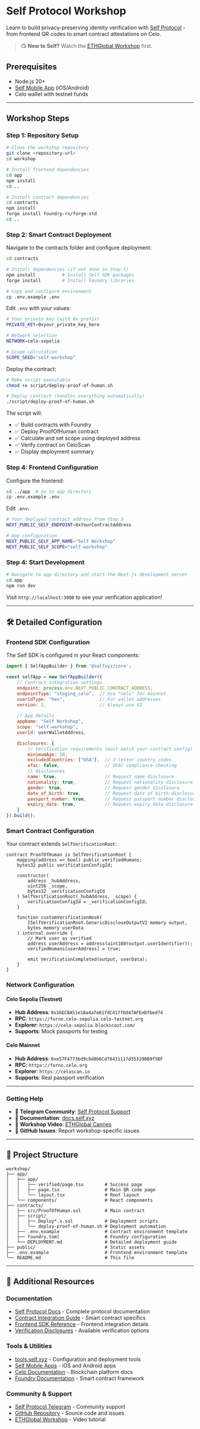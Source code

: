 # Self Protocol Workshop

Learn to build privacy-preserving identity verification with [Self Protocol](https://self.xyz/) - from frontend QR codes to smart contract attestations on Celo.

> 📺 **New to Self?** Watch the [ETHGlobal Workshop](https://www.youtube.com/live/0Jg1o9BFUBs?si=4g0okIn91QMIzew-) first.

## Prerequisites

- Node.js 20+
- [Self Mobile App](https://self.xyz/download) (iOS/Android)
- Celo wallet with testnet funds

---

## Workshop Steps

### Step 1: Repository Setup

```bash
# Clone the workshop repository
git clone <repository-url>
cd workshop

# Install frontend dependencies
cd app
npm install
cd ..

# Install contract dependencies
cd contracts
npm install        
forge install foundry-rs/forge-std
cd ..
```

### Step 2: Smart Contract Deployment

Navigate to the contracts folder and configure deployment:

```bash
cd contracts

# Install dependencies (if not done in Step 1)
npm install          # Install Self SDK packages
forge install        # Install Foundry libraries

# Copy and configure environment
cp .env.example .env
```

Edit `.env` with your values:
```bash
# Your private key (with 0x prefix)
PRIVATE_KEY=0xyour_private_key_here

# Network selection
NETWORK=celo-sepolia

# Scope calculation
SCOPE_SEED="self-workshop"
```

Deploy the contract:
```bash
# Make script executable
chmod +x script/deploy-proof-of-human.sh

# Deploy contract (handles everything automatically)
./script/deploy-proof-of-human.sh
```

The script will:
- ✅ Build contracts with Foundry
- ✅ Deploy ProofOfHuman contract  
- ✅ Calculate and set scope using deployed address
- ✅ Verify contract on CeloScan
- ✅ Display deployment summary

### Step 4: Frontend Configuration

Configure the frontend:

```bash
cd ../app  # Go to app directory
cp .env.example .env
```

Edit `.env`:
```bash
# Your deployed contract address from Step 3
NEXT_PUBLIC_SELF_ENDPOINT=0xYourContractAddress

# App configuration
NEXT_PUBLIC_SELF_APP_NAME="Self Workshop"
NEXT_PUBLIC_SELF_SCOPE="self-workshop"
```

### Step 4: Start Development

```bash
# Navigate to app directory and start the Next.js development server
cd app
npm run dev
```

Visit `http://localhost:3000` to see your verification application!

---

## 🛠️ Detailed Configuration

### Frontend SDK Configuration

The Self SDK is configured in your React components:

```javascript
import { SelfAppBuilder } from '@selfxyz/core';

const selfApp = new SelfAppBuilder({
    // Contract integration settings
    endpoint: process.env.NEXT_PUBLIC_CONTRACT_ADDRESS,
    endpointType: "staging_celo",  // Use "celo" for mainnet
    userIdType: "hex",             // For wallet addresses
    version: 2,                    // Always use V2
    
    // App details
    appName: "Self Workshop",
    scope: "self-workshop",
    userId: userWalletAddress,

    disclosures: {
        // Verification requirements (must match your contract config)
        minimumAge: 18,
        excludedCountries: ["USA"],  // 3-letter country codes
        ofac: false,                 // OFAC compliance checking
        // disclosures
        name: true,                  // Request name disclosure
        nationality: true,           // Request nationality disclosure
        gender: true,                // Request gender disclosure
        date_of_birth: true,         // Request date of birth disclosure
        passport_number: true,       // Request passport number disclosure
        expiry_date: true,           // Request expiry date disclosure
    }
}).build();
```

### Smart Contract Configuration

Your contract extends `SelfVerificationRoot`:

```solidity
contract ProofOfHuman is SelfVerificationRoot {
    mapping(address => bool) public verifiedHumans;
    bytes32 public verificationConfigId;
    
    constructor(
        address _hubAddress,
        uint256 _scope,
        bytes32 _verificationConfigId
    ) SelfVerificationRoot(_hubAddress, _scope) {
        verificationConfigId = _verificationConfigId;
    }
    
    function customVerificationHook(
        ISelfVerificationRoot.GenericDiscloseOutputV2 memory output,
        bytes memory userData
    ) internal override {
        // Mark user as verified
        address userAddress = address(uint160(output.userIdentifier));
        verifiedHumans[userAddress] = true;
        
        emit VerificationCompleted(output, userData);
    }
}
```

### Network Configuration

#### Celo Sepolia (Testnet)
- **Hub Address**: `0x16ECBA51e18a4a7e61fdC417f0d47AFEeDfbed74`
- **RPC**: `https://forno.celo-sepolia.celo-testnet.org`
- **Explorer**: `https://celo-sepolia.blockscout.com/`
- **Supports**: Mock passports for testing

#### Celo Mainnet
- **Hub Address**: `0xe57F4773bd9c9d8b6Cd70431117d353298B9f5BF`
- **RPC**: `https://forno.celo.org`
- **Explorer**: `https://celoscan.io`
- **Supports**: Real passport verification

---

### Getting Help

- 📱 **Telegram Community**: [Self Protocol Support](https://t.me/selfprotocol)
- 📖 **Documentation**: [docs.self.xyz](https://docs.self.xyz)
- 🎥 **Workshop Video**: [ETHGlobal Cannes](https://www.youtube.com/live/0Jg1o9BFUBs)
- 💬 **GitHub Issues**: Report workshop-specific issues

---

## 📁 Project Structure

```
workshop/
├── app/
│   ├── app/
│   │   ├── verified/page.tsx        # Success page
│   │   ├── page.tsx                 # Main QR code page
│   │   └── layout.tsx               # Root layout
│   └── components/                  # React components
├── contracts/
│   ├── src/ProofOfHuman.sol         # Main contract
│   ├── script/
│   │   ├── Deploy*.s.sol            # Deployment scripts
│   │   └── deploy-proof-of-human.sh # Deployment automation
│   ├── .env.example                 # Contract environment template
│   ├── foundry.toml                 # Foundry configuration
│   └── DEPLOYMENT.md                # Detailed deployment guide
├── public/                          # Static assets
├── .env.example                     # Frontend environment template
└── README.md                        # This file
```

---

## 🔗 Additional Resources

### Documentation
- [Self Protocol Docs](https://docs.self.xyz/) - Complete protocol documentation
- [Contract Integration Guide](https://docs.self.xyz/contract-integration/basic-integration) - Smart contract specifics
- [Frontend SDK Reference](https://docs.self.xyz/sdk-reference/selfappbuilder) - Frontend integration details
- [Verification Disclosures](https://docs.self.xyz/use-self/disclosures) - Available verification options

### Tools & Utilities
- [tools.self.xyz](https://tools.self.xyz) - Configuration and deployment tools
- [Self Mobile Apps](https://self.xyz/download) - iOS and Android apps
- [Celo Documentation](https://docs.celo.org/) - Blockchain platform docs
- [Foundry Documentation](https://book.getfoundry.sh/) - Smart contract framework

### Community & Support
- [Self Protocol Telegram](https://t.me/selfprotocol) - Community support
- [GitHub Repository](https://github.com/selfxyz) - Source code and issues
- [ETHGlobal Workshop](https://www.youtube.com/live/0Jg1o9BFUBs) - Video tutorial